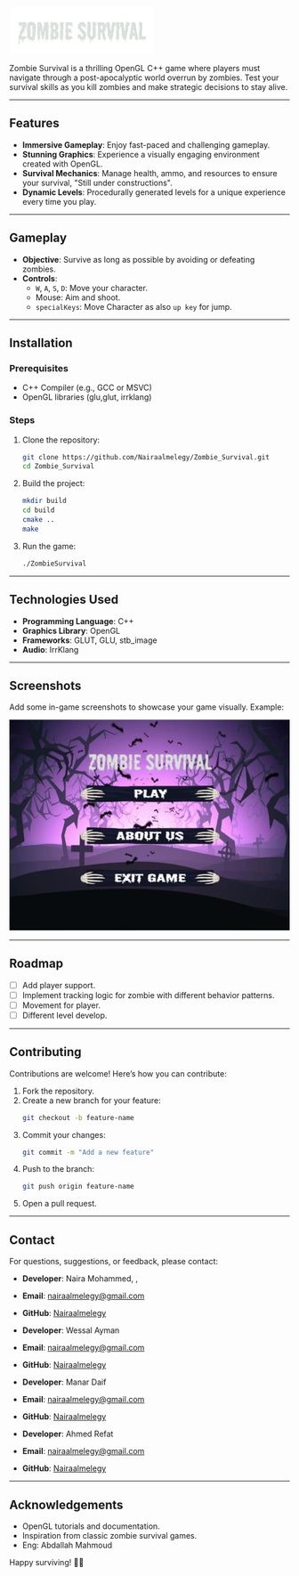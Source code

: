 ![Zombie Survival Banner](images/backGround/Head.png)

Zombie Survival is a thrilling OpenGL C++ game where players must navigate through a post-apocalyptic world overrun by zombies. Test your survival skills as you kill zombies and make strategic decisions to stay alive.

---

## Features

- **Immersive Gameplay**: Enjoy fast-paced and challenging gameplay.
- **Stunning Graphics**: Experience a visually engaging environment created with OpenGL.
- **Survival Mechanics**: Manage health, ammo, and resources to ensure your survival, "Still under constructions".
- **Dynamic Levels**: Procedurally generated levels for a unique experience every time you play.

---

## Gameplay

- **Objective**: Survive as long as possible by avoiding or defeating zombies.
- **Controls**:
  - `W`, `A`, `S`, `D`: Move your character.
  - Mouse: Aim and shoot.
  - `specialKeys`: Move Character as also `up key` for jump.

---

## Installation

### Prerequisites

- C++ Compiler (e.g., GCC or MSVC)
- OpenGL libraries (glu,glut, irrklang)

### Steps

1. Clone the repository:
   ```bash
   git clone https://github.com/Nairaalmelegy/Zombie_Survival.git
   cd Zombie_Survival
   ```
2. Build the project:
   ```bash
   mkdir build
   cd build
   cmake ..
   make
   ```
3. Run the game:
   ```bash
   ./ZombieSurvival
   ```

---

## Technologies Used

- **Programming Language**: C++
- **Graphics Library**: OpenGL
- **Frameworks**: GLUT, GLU, stb_image
- **Audio**: IrrKlang

---

## Screenshots

Add some in-game screenshots to showcase your game visually. Example:

![Gameplay Screenshot](images/Screen.png)

---

## Roadmap

- [ ] Add player support.
- [ ] Implement tracking logic for zombie with different behavior patterns.
- [ ] Movement for player.
- [ ] Different level develop.

---

## Contributing

Contributions are welcome! Here’s how you can contribute:

1. Fork the repository.
2. Create a new branch for your feature:
   ```bash
   git checkout -b feature-name
   ```
3. Commit your changes:
   ```bash
   git commit -m "Add a new feature"
   ```
4. Push to the branch:
   ```bash
   git push origin feature-name
   ```
5. Open a pull request.

---

## Contact

For questions, suggestions, or feedback, please contact:

- **Developer**: Naira Mohammed, ,
- **Email**: [nairaalmelegy@gmail.com](nairaalmelegy@gmail.com)
- **GitHub**: [Nairaalmelegy](https://github.com/Nairaalmelegy)

- **Developer**: Wessal Ayman
- **Email**: [nairaalmelegy@gmail.com](#)
- **GitHub**: [Nairaalmelegy](#)

- **Developer**: Manar Daif
- **Email**: [nairaalmelegy@gmail.com](#)
- **GitHub**: [Nairaalmelegy](#)

- **Developer**: Ahmed Refat
- **Email**: [nairaalmelegy@gmail.com](#)
- **GitHub**: [Nairaalmelegy](#)

---

## Acknowledgements

- OpenGL tutorials and documentation.
- Inspiration from classic zombie survival games.
- Eng: Abdallah Mahmoud

Happy surviving! 🧟‍♂️


